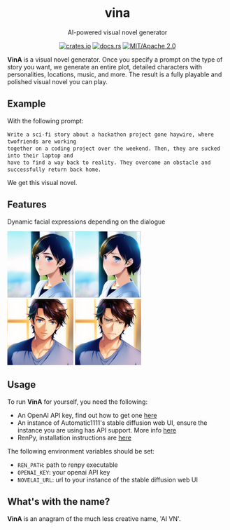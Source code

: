 <div align="center">

# vina

AI-powered visual novel generator

[![crates.io](https://img.shields.io/crates/v/vina.svg)](https://crates.io/crates/vina)
[![docs.rs](https://docs.rs/vina/badge.svg)](https://docs.rs/vina)
[![MIT/Apache 2.0](https://img.shields.io/badge/license-MIT%2FApache-blue.svg)](#)

</div>

**VinA** is a visual novel generator. Once you specify a prompt on the type of
story you want, we generate an entire plot, detailed characters with
personalities, locations, music, and more. The result is a fully playable
and polished visual novel you can play.

## Example

With the following prompt:
```
Write a sci-fi story about a hackathon project gone haywire, where twofriends are working
together on a coding project over the weekend. Then, they are sucked into their laptop and
have to find a way back to reality. They overcome an obstacle and successfully return back home.
```

We get this visual novel.

## Features

Dynamic facial expressions depending on the dialogue
<div>
  <img src="media/lisa_base.png" width="30%" />
  <img src="media/lisa_cry.png" width="30%" />
</div>
<div>
  <img src="media/alex_base.png" width="30%" />
  <img src="media/alex_anger.png" width="30%" />
</div>

## Usage

To run **VinA** for yourself, you need the following:
- An OpenAI API key, find out how to get one [here](https://platform.openai.com/docs/api-reference/authentication)
- An instance of Automatic1111's stable diffusion web UI, ensure the instance you are using has API support. More info [here](https://github.com/AUTOMATIC1111/stable-diffusion-webui)
- RenPy, installation instructions are [here](https://renpy.org/doc/html/quickstart.html)

The following environment variables should be set:
- `REN_PATH`: path to renpy executable
- `OPENAI_KEY`: your openai API key
- `NOVELAI_URL`: url to your instance of the stable diffusion web UI

## What's with the name?

**VinA** is an anagram of the much less creative name, 'AI VN'.


